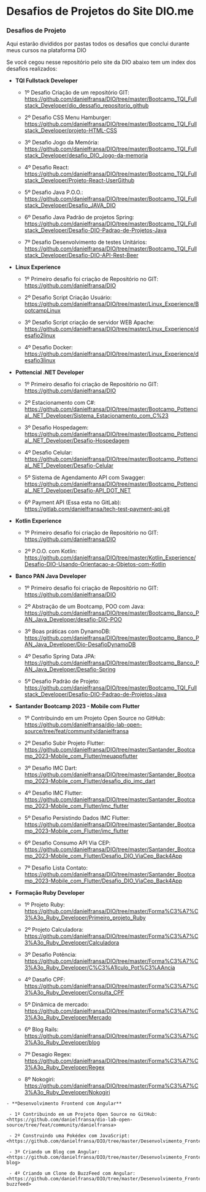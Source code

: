 # Desafios de Projetos do Site DIO.me

### Desafios de Projeto

  Aqui estarão divididos por pastas todos os desafios que conclui durante meus cursos na plataforma DIO

  Se você cegou nesse repositório pelo site da DIO abaixo tem um index dos desafios realizados:

   - **TQI Fullstack Developer**
      - 1º Desafio Criação de um repositório GIT: <https://github.com/danielfransa/DIO/tree/master/Bootcamp_TQI_Fullstack_Developer/dio_dessafio_repositorio_github>

      - 2º Desafio CSS Menu Hamburger: <https://github.com/danielfransa/DIO/tree/master/Bootcamp_TQI_Fullstack_Developer/projeto-HTML-CSS>

      - 3º Desafio Jogo da Memória: <https://github.com/danielfransa/DIO/tree/master/Bootcamp_TQI_Fullstack_Developer/desafio_DIO_Jogo-da-memoria>

      - 4º Desafio React: <https://github.com/danielfransa/DIO/tree/master/Bootcamp_TQI_Fullstack_Developer/Projeto-React-UserGithub>

      - 5º Desafio Java P.O.O.: <https://github.com/danielfransa/DIO/tree/master/Bootcamp_TQI_Fullstack_Developer/Desafio_JAVA_DIO>

      - 6º Desafio Java Padrão de projetos Spring: <https://github.com/danielfransa/DIO/tree/master/Bootcamp_TQI_Fullstack_Developer/Desafio-DIO-Padrao-de-Projetos-Java>

      - 7º Desafio Desenvolvimento de testes Unitários: <https://github.com/danielfransa/DIO/tree/master/Bootcamp_TQI_Fullstack_Developer/Desafio-DIO-API-Rest-Beer>

   - **Linux Experience**
      - 1º Primeiro desafio foi criação de Repositório no GIT: <https://github.com/danielfransa/DIO> 

      - 2º Desafio Script Criação Usuário: <https://github.com/danielfransa/DIO/tree/master/Linux_Experience/BootcampLinux>

      - 3º Desafio Script criação de servidor WEB Apache: <https://github.com/danielfransa/DIO/tree/master/Linux_Experience/desafio2linux>

      - 4º Desafio Docker: <https://github.com/danielfransa/DIO/tree/master/Linux_Experience/desafio3linux>
  
   - **Pottencial .NET Developer**
      - 1º Primeiro desafio foi criação de Repositório no GIT: <https://github.com/danielfransa/DIO> 

      - 2º Estacionamento com C#: <https://github.com/danielfransa/DIO/tree/master/Bootcamp_Pottencial_.NET_Developer/Sistema_Estacionamento_com_C%23>

      - 3º Desafio Hospedagem: <https://github.com/danielfransa/DIO/tree/master/Bootcamp_Pottencial_.NET_Developer/Desafio-Hospedagem>

      - 4º Desafio Celular: <https://github.com/danielfransa/DIO/tree/master/Bootcamp_Pottencial_.NET_Developer/Desafio-Celular>

      - 5º Sistema de Agendamento API com Swagger: <https://github.com/danielfransa/DIO/tree/master/Bootcamp_Pottencial_.NET_Developer/Desafio-API_DOT_NET>

      - 6º Payment API (Essa esta no GitLab): <https://gitlab.com/danielfransa/tech-test-payment-api.git>

   - **Kotlin Experience**
     - 1º Primeiro desafio foi criação de Repositório no GIT: <https://github.com/danielfransa/DIO> 
     
     - 2º P.O.O. com Kotlin: <https://github.com/danielfransa/DIO/tree/master/Kotlin_Experience/Desafio-DIO-Usando-Orientacao-a-Objetos-com-Kotlin>

   - **Banco PAN Java Developer**
     - 1º Primeiro desafio foi criação de Repositório no GIT: <https://github.com/danielfransa/DIO>

     - 2º Abstração de um Bootcamp, POO com Java: <https://github.com/danielfransa/DIO/tree/master/Bootcamp_Banco_PAN_Java_Developer/desafio-DIO-POO>

     - 3º Boas práticas com DynamoDB: <https://github.com/danielfransa/DIO/tree/master/Bootcamp_Banco_PAN_Java_Developer/Dio-DesafioDynamoDB>

     - 4º Desafio  Spring Data JPA: <https://github.com/danielfransa/DIO/tree/master/Bootcamp_Banco_PAN_Java_Developer/Desafio-Spring>

     - 5º Desafio Padrão de Projeto: <https://github.com/danielfransa/DIO/tree/master/Bootcamp_TQI_Fullstack_Developer/Desafio-DIO-Padrao-de-Projetos-Java>

   - **Santander Bootcamp 2023 - Mobile com Flutter**
     - 1º Contribuindo em um Projeto Open Source no GitHub: <https://github.com/danielfransa/dio-lab-open-source/tree/feat/community/danielfransa>

     - 2º Desafio Subir Projeto Flutter: <https://github.com/danielfransa/DIO/tree/master/Santander_Bootcamp_2023-Mobile_com_Flutter/meuappflutter>

     - 3º Desafio IMC Dart: <https://github.com/danielfransa/DIO/tree/master/Santander_Bootcamp_2023-Mobile_com_Flutter/desafio_dio_imc_dart>

     - 4º Desafio IMC Flutter: <https://github.com/danielfransa/DIO/tree/master/Santander_Bootcamp_2023-Mobile_com_Flutter/imc_flutter> 

     - 5º Desafio Persistindo Dados IMC Flutter: <https://github.com/danielfransa/DIO/tree/master/Santander_Bootcamp_2023-Mobile_com_Flutter/imc_flutter>

     - 6º Desafio Consumo API Via CEP: <https://github.com/danielfransa/DIO/tree/master/Santander_Bootcamp_2023-Mobile_com_Flutter/Desafio_DIO_ViaCep_Back4App>

     - 7º Desafio Lista Contato: <https://github.com/danielfransa/DIO/tree/master/Santander_Bootcamp_2023-Mobile_com_Flutter/Desafio_DIO_ViaCep_Back4App>
  
   - **Formação Ruby Developer**
     - 1º Projeto Ruby: <https://github.com/danielfransa/DIO/tree/master/Forma%C3%A7%C3%A3o_Ruby_Developer/Primeiro_projeto_Ruby>

     - 2º Projeto Calculadora: <https://github.com/danielfransa/DIO/tree/master/Forma%C3%A7%C3%A3o_Ruby_Developer/Calculadora>

     - 3º Desafio Potência: <https://github.com/danielfransa/DIO/tree/master/Forma%C3%A7%C3%A3o_Ruby_Developer/C%C3%A1lculo_Pot%C3%AAncia>

     - 4º Dasafio CPF: <https://github.com/danielfransa/DIO/tree/master/Forma%C3%A7%C3%A3o_Ruby_Developer/Consulta_CPF>

     - 5º Dinâmica de mercado: <https://github.com/danielfransa/DIO/tree/master/Forma%C3%A7%C3%A3o_Ruby_Developer/Mercado>

     - 6º Blog Rails: <https://github.com/danielfransa/DIO/tree/master/Forma%C3%A7%C3%A3o_Ruby_Developer/blog>

     - 7º Desagio Regex: <https://github.com/danielfransa/DIO/tree/master/Forma%C3%A7%C3%A3o_Ruby_Developer/Regex>

     - 8º Nokogiri: <https://github.com/danielfransa/DIO/tree/master/Forma%C3%A7%C3%A3o_Ruby_Developer/Nokogiri>

    - **Desenvolvimento Frontend com Angular**

     - 1º Contribuindo em um Projeto Open Source no GitHub: <https://github.com/danielfransa/dio-lab-open-source/tree/feat/community/danielfransa>

     - 2º Construindo uma Pokédex com JavaScript: <https://github.com/danielfransa/DIO/tree/master/Desenvolvimento_Frontend_com_Angular/pokedex>

     - 3º Criando um Blog com Angular: <https://github.com/danielfransa/DIO/tree/master/Desenvolvimento_Frontend_com_Angular/angular-blog>

     - 4º Criando um Clone do BuzzFeed com Angular: <https://github.com/danielfransa/DIO/tree/master/Desenvolvimento_Frontend_com_Angular/angular-buzzfeed>

    




